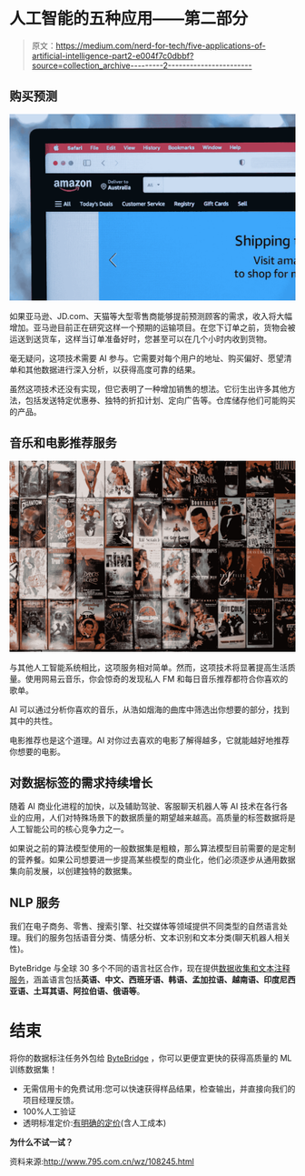 # 人工智能的五种应用——第二部分

> 原文：<https://medium.com/nerd-for-tech/five-applications-of-artificial-intelligence-part2-e004f7c0dbbf?source=collection_archive---------2----------------------->

## 购买预测

![](img/8b2e64b91d18d79f9aaa0c6525baccf3.png)

如果亚马逊、JD.com、天猫等大型零售商能够提前预测顾客的需求，收入将大幅增加。亚马逊目前正在研究这样一个预期的运输项目。在您下订单之前，货物会被运送到送货车，这样当订单准备好时，您甚至可以在几个小时内收到货物。

毫无疑问，这项技术需要 AI 参与。它需要对每个用户的地址、购买偏好、愿望清单和其他数据进行深入分析，以获得高度可靠的结果。

虽然这项技术还没有实现，但它表明了一种增加销售的想法。它衍生出许多其他方法，包括发送特定优惠券、独特的折扣计划、定向广告等。仓库储存他们可能购买的产品。

## 音乐和电影推荐服务

![](img/44c7747b6cb2f9fd2e33a87ec6c9342a.png)

与其他人工智能系统相比，这项服务相对简单。然而，这项技术将显著提高生活质量。使用网易云音乐，你会惊奇的发现私人 FM 和每日音乐推荐都符合你喜欢的歌单。

AI 可以通过分析你喜欢的音乐，从浩如烟海的曲库中筛选出你想要的部分，找到其中的共性。

电影推荐也是这个道理。AI 对你过去喜欢的电影了解得越多，它就能越好地推荐你想要的电影。

## 对数据标签的需求持续增长

随着 AI 商业化进程的加快，以及辅助驾驶、客服聊天机器人等 AI 技术在各行各业的应用，人们对特殊场景下的数据质量的期望越来越高。高质量的标签数据将是人工智能公司的核心竞争力之一。

如果说之前的算法模型使用的一般数据集是粗粮，那么算法模型目前需要的是定制的营养餐。如果公司想要进一步提高某些模型的商业化，他们必须逐步从通用数据集向前发展，以创建独特的数据集。

## NLP 服务

我们在电子商务、零售、搜索引擎、社交媒体等领域提供不同类型的自然语言处理。我们的服务包括语音分类、情感分析、文本识别和文本分类(聊天机器人相关性)。

ByteBridge 与全球 30 多个不同的语言社区合作，现在提供[数据收集和文本注释服务](https://tinyurl.com/4j2h9nb6)，涵盖语言包括**英语、中文、西班牙语、韩语、孟加拉语、越南语、印度尼西亚语、土耳其语、阿拉伯语、俄语等**。

# 结束

将你的数据标注任务外包给 [ByteBridge](https://tinyurl.com/4j2h9nb6) ，你可以更便宜更快的获得高质量的 ML 训练数据集！

*   无需信用卡的免费试用:您可以快速获得样品结果，检查输出，并直接向我们的项目经理反馈。
*   100%人工验证
*   透明标准定价:[有明确的定价](https://www.bytebridge.io/#/?module=price)(含人工成本)

**为什么不试一试？**

资料来源:http://www.795.com.cn/wz/108245.html